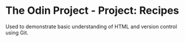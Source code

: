 # The Odin Project - Project: Recipes

Used to demonstrate basic understanding of HTML and version control using Git.